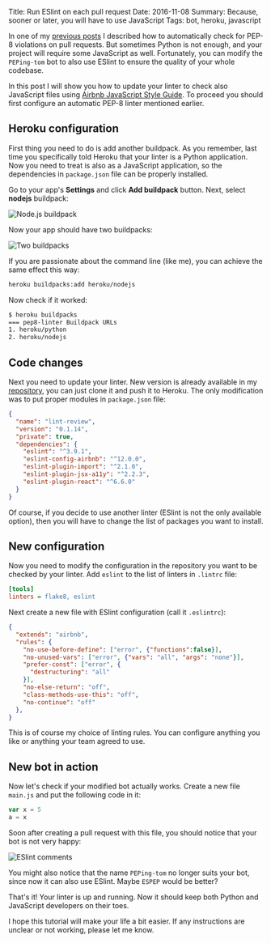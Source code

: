 Title: Run ESlint on each pull request
Date: 2016-11-08
Summary: Because, sooner or later, you will have to use JavaScript
Tags: bot, heroku, javascript

In one of my [previous posts]({filename}/pep8-github-linting-bot.md)
I described how to automatically check for PEP-8 violations on pull requests.
But sometimes Python is not enough, and your project will require some JavaScript as well.
Fortunately, you can modify the `PEPing-tom` bot to also use ESlint to ensure the quality of your whole codebase.

In this post I will show you how to update your linter to check also JavaScript files using [Airbnb JavaScript Style Guide](https://github.com/airbnb/javascript). To proceed you should first configure an automatic PEP-8 linter mentioned earlier.

## Heroku configuration

First thing you need to do is add another buildpack. As you remember, last time you
specifically told Heroku that your linter is a Python application. Now you need to
treat is also as a JavaScript application, so the dependencies in `package.json` file
can be properly installed.

Go to your app's **Settings** and click **Add buildpack** button. Next, select **nodejs** buildpack:

![Node.js buildpack]({filename}/images/eslint-bot-nodejs-buildpack.png)

Now your app should have two buildpacks:

![Two buildpacks]({filename}/images/eslint-bot-double-buildpack.png)

If you are passionate about the command line (like me), you can achieve the same effect this way:

```sh
heroku buildpacks:add heroku/nodejs
```

Now check if it worked:

```sh
$ heroku buildpacks
=== pep8-linter Buildpack URLs
1. heroku/python
2. heroku/nodejs
```

## Code changes

Next you need to update your linter. New version is already available in my
[repository](github.com/pfertyk/lint-review), you can just clone it and push it to Heroku. The only modification was to put proper
modules in `package.json` file:

```json
{
  "name": "lint-review",
  "version": "0.1.14",
  "private": true,
  "dependencies": {
    "eslint": "^3.9.1",
    "eslint-config-airbnb": "^12.0.0",
    "eslint-plugin-import": "^2.1.0",
    "eslint-plugin-jsx-a11y": "^2.2.3",
    "eslint-plugin-react": "^6.6.0"
  }
}
```

Of course, if you decide to use another linter (ESlint is not the only available option), then you will have to change the list of packages you want to install.

## New configuration

Now you need to modify the configuration in the repository you want to be checked by your linter.
Add `eslint` to the list of linters in `.lintrc` file:

```ini
[tools]
linters = flake8, eslint
```

Next create a new file with ESlint configuration (call it `.eslintrc`):

```json
{
  "extends": "airbnb",
  "rules": {
    "no-use-before-define": ["error", {"functions":false}],
    "no-unused-vars": ["error", {"vars": "all", "args": "none"}],
    "prefer-const": ["error", {
      "destructuring": "all"
    }],
    "no-else-return": "off",
    "class-methods-use-this": "off",
    "no-continue": "off"
  },
}
```

This is of course my choice of linting rules. You can configure anything you like or anything your team agreed to use.

## New bot in action

Now let's check if your modified bot actually works. Create a new file `main.js` and put the following
code in it:

```js
var x = 5
a = x
```

Soon after creating a pull request with this file, you should notice that your bot is not very happy:

![ESlint comments]({filename}/images/eslint-bot-comments.png)

You might also notice that the name `PEPing-tom` no longer suits your bot, since now it can also use ESlint.
Maybe `ESPEP` would be better?

That's it! Your linter is up and running. Now it should keep both Python and JavaScript developers on their toes.

I hope this tutorial will make your life a bit easier. If any instructions are unclear or not working, please let me know.
